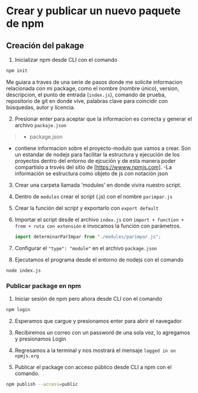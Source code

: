 # Crear y publicar un nuevo paquete de npm

## Creación del pakage
1. Inicializar npm desde CLI con el comando

```sh
npm init 
```

Me guiara a traves de una serie de pasos donde me solicite informacion relacionada con mi package, como el nombre (nombre único), version, descripcion, el punto de entrada (`index.js`), comando de prueba, repositorio de git en donde vive, palabras clave para coincidir con búsquedas, autor y licencia.

2. Presionar enter para aceptar que la informacion es correcta y generar el archivo `packaje.json`

>- package.json
- contiene informacion sobre el proyecto-modulo que vamos a crear. Son un estandar de nodejs para facilitar la estructura y ejecución de los proyectos dentro del entorno de ejcución y de esta manera poder compartislo a trsvés del sitio de [https://wwww.npmjs.com].
-La información se estructura como objeto de js con notación json


3. Crear una carpeta llamada 'modules' en donde vivira nuestro script.
4. Dentro de `modules` crear el script (.js) con el nombre `parimpar.js`

5. Crear la función del script y exportarlo con `export default`
6. Importar el script desde el archivo `index.js` con `import + function + from + ruta con extensión` e invocamos la función con parámetros.
    ```javascript
    import determinarParImpar from "./modules/parimpar.js";
    ```
7. Configurar el `"type": "module"` en el archivo `package.json`
8. Ejecutamos el programa desde el entorno de nodejs con el comando
```sh
node index.js
```

### Publicar package en npm
1. Iniciar sesión de npm pero ahora desde CLI con el comando
```sh
npm login
```
2. Esperamos que cargue y presionamos enter para abrir el navegador
3. Recibiremos un correo con un password de una sola vez, lo agregamos y presionamos Login
4. Regresamos a la terminal y nos mostrará el mensaje `logged in on npmjs.org`

5. Publicar el package con acceso público desde CLI a npm con el comando.

```sh
npm publish --access=public
```
